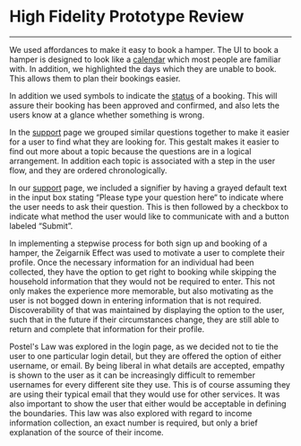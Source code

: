# High Fidelity Prototype Review
---

We used affordances to make it easy to book a hamper. The UI to book a hamper is designed to look like a [calendar](ReviewImages/Calendar.png) which most people are familiar with. In addition, we highlighted the days which they are unable to book. This allows them to plan their bookings easier.

In addition we used symbols to indicate the [status](ReviewImages/Confirm.png) of a booking. This will assure their booking has been approved and confirmed, and also lets the users know at a glance whether something is wrong.

In the [support](ReviewImages/Faq.png) page we grouped similar questions together to make it easier for a user to find what they are looking for. This gestalt makes it easier to find out more about a topic because the questions are in a logical arrangement. In addition each topic is associated with a step in the user flow, and they are ordered chronologically.

In our [support](ReviewImages/Question.png) page, we included a signifier by having a grayed default text in the input box stating “Please type your question here“ to indicate where the user needs to ask their question. This is then followed by a checkbox to indicate what method the user would like to communicate with and a button labeled “Submit”.

In implementing a stepwise process for both sign up and booking of a hamper, the Zeigarnik Effect was used to motivate a user to complete their profile. Once the necessary information for an individual had been collected, they have the option to get right to booking while skipping the household information that they would not be required to enter. This not only makes the experience more memorable, but also motivating as the user is not bogged down in entering information that is not required. Discoverability of that was maintained by displaying the option to the user, such that in the future if their circumstances change, they are still able to return and complete that information for their profile.

Postel's Law was explored in the login page, as we decided not to tie the user to one particular login detail, but they are offered the option of either username, or email. By being liberal in what details are accepted, empathy is shown to the user as it can be increasingly difficult to remember usernames for every different site they use. This is of course assuming they are using their typical email that they would use for other services. It was also important to show the user that either would be acceptable in defining the boundaries. This law was also explored with regard to income information collection, an exact number is required, but only a brief explanation of the source of their income. 
